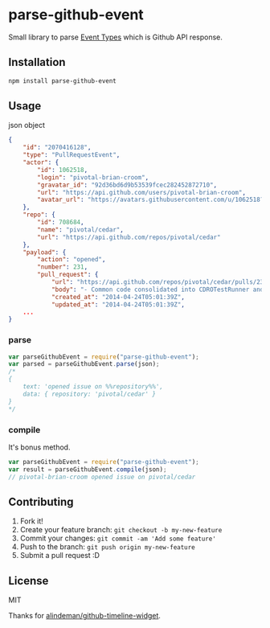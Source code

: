 # parse-github-event

 Small library to parse [Event Types](https://developer.github.com/v3/activity/events/types/#watchevent "Event Types") which is Github API response.

## Installation

``` sh
npm install parse-github-event
```

## Usage

json object
``` json
{
    "id": "2070416128",
    "type": "PullRequestEvent",
    "actor": {
        "id": 1062518,
        "login": "pivotal-brian-croom",
        "gravatar_id": "92d36bd6d9b53539fcec282452872710",
        "url": "https://api.github.com/users/pivotal-brian-croom",
        "avatar_url": "https://avatars.githubusercontent.com/u/1062518?"
    },
    "repo": {
        "id": 708684,
        "name": "pivotal/cedar",
        "url": "https://api.github.com/repos/pivotal/cedar"
    },
    "payload": {
        "action": "opened",
        "number": 231,
        "pull_request": {
            "url": "https://api.github.com/repos/pivotal/cedar/pulls/231",
            "body": "- Common code consolidated into CDROTestRunner and CDROTestIPhoneRunner\r\n- CDROTestIPhoneRunner subclasses CDROTestRunner\r\n[#67878220]\r\n\r\nThoughts?\r\n@idoru, @jeffh",
            "created_at": "2014-04-24T05:01:39Z",
            "updated_at": "2014-04-24T05:01:39Z",
    ...
}
```

### parse

``` js
var parseGithubEvent = require("parse-github-event");
var parsed = parseGithubEvent.parse(json);
/*
{
    text: 'opened issue on %%repository%%',
    data: { repository: 'pivotal/cedar' }
}
*/
```

### compile

It's bonus method.

``` js
var parseGithubEvent = require("parse-github-event");
var result = parseGithubEvent.compile(json);
// pivotal-brian-croom opened issue on pivotal/cedar
```

## Contributing

1. Fork it!
2. Create your feature branch: `git checkout -b my-new-feature`
3. Commit your changes: `git commit -am 'Add some feature'`
4. Push to the branch: `git push origin my-new-feature`
5. Submit a pull request :D

## License

MIT

Thanks for [alindeman/github-timeline-widget](https://github.com/alindeman/github-timeline-widget "alindeman/github-timeline-widget").
